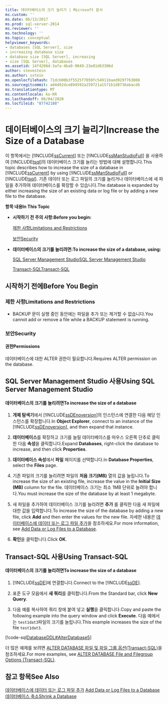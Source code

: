 ```yaml
---
title: 데이터베이스의 크기 늘리기 | Microsoft 문서
ms.custom: ''
ms.date: 06/13/2017
ms.prod: sql-server-2014
ms.reviewer: ''
ms.technology: ''
ms.topic: conceptual
helpviewer_keywords:
- databases [SQL Server], size
- increasing database size
- database size [SQL Server], increasing
- size [SQL Server], databases
ms.assetid: 14f4206d-3afa-4ba9-9849-23e81d63306d
author: stevestein
ms.author: sstein
ms.openlocfilehash: 71dcb00b3f5525f7059fc54911baed929f763008
ms.sourcegitcommit: ad4d92dce894592a259721a1571b1d8736abacdb
ms.translationtype: MT
ms.contentlocale: ko-KR
ms.lasthandoff: 08/04/2020
ms.locfileid: "87742188"
---
```

# <a name="increase-the-size-of-a-database"></a><span data-ttu-id="82335-102">데이터베이스의 크기 늘리기</span><span class="sxs-lookup"><span data-stu-id="82335-102">Increase the Size of a Database</span></span>
  <span data-ttu-id="82335-103">이 항목에서는 [!INCLUDE[ssCurrent](../../includes/sscurrent-md.md)] 또는 [!INCLUDE[ssManStudioFull](../../includes/ssmanstudiofull-md.md)] 을 사용하여 [!INCLUDE[tsql](../../includes/tsql-md.md)]의 데이터베이스 크기를 늘리는 방법에 대해 설명합니다.</span><span class="sxs-lookup"><span data-stu-id="82335-103">This topic describes how to increase the size of a database in [!INCLUDE[ssCurrent](../../includes/sscurrent-md.md)] by using [!INCLUDE[ssManStudioFull](../../includes/ssmanstudiofull-md.md)] or [!INCLUDE[tsql](../../includes/tsql-md.md)].</span></span> <span data-ttu-id="82335-104">기존 데이터 또는 로그 파일의 크기를 늘리거나 데이터베이스에 새 파일을 추가하여 데이터베이스를 확장할 수 있습니다.</span><span class="sxs-lookup"><span data-stu-id="82335-104">The database is expanded by either increasing the size of an existing data or log file or by adding a new file to the database.</span></span>  
  
 <span data-ttu-id="82335-105">**항목 내용**</span><span class="sxs-lookup"><span data-stu-id="82335-105">**In This Topic**</span></span>  
  
-   <span data-ttu-id="82335-106">**시작하기 전 주의 사항:**</span><span class="sxs-lookup"><span data-stu-id="82335-106">**Before you begin:**</span></span>  
  
     [<span data-ttu-id="82335-107">제한 사항</span><span class="sxs-lookup"><span data-stu-id="82335-107">Limitations and Restrictions</span></span>](#Restrictions)  
  
     [<span data-ttu-id="82335-108">보안</span><span class="sxs-lookup"><span data-stu-id="82335-108">Security</span></span>](#Security)  
  
-   <span data-ttu-id="82335-109">**데이터베이스의 크기를 늘리려면:**</span><span class="sxs-lookup"><span data-stu-id="82335-109">**To increase the size of a database, using:**</span></span>  
  
     [<span data-ttu-id="82335-110">SQL Server Management Studio</span><span class="sxs-lookup"><span data-stu-id="82335-110">SQL Server Management Studio</span></span>](#SSMSProcedure)  
  
     [<span data-ttu-id="82335-111">Transact-SQL</span><span class="sxs-lookup"><span data-stu-id="82335-111">Transact-SQL</span></span>](#TsqlProcedure)  
  
##  <a name="before-you-begin"></a><a name="BeforeYouBegin"></a> <span data-ttu-id="82335-112">시작하기 전에</span><span class="sxs-lookup"><span data-stu-id="82335-112">Before You Begin</span></span>  
  
###  <a name="limitations-and-restrictions"></a><a name="Restrictions"></a> <span data-ttu-id="82335-113">제한 사항</span><span class="sxs-lookup"><span data-stu-id="82335-113">Limitations and Restrictions</span></span>  
  
-   <span data-ttu-id="82335-114">BACKUP 문이 실행 중인 동안에는 파일을 추가 또는 제거할 수 없습니다.</span><span class="sxs-lookup"><span data-stu-id="82335-114">You cannot add or remove a file while a BACKUP statement is running.</span></span>  
  
###  <a name="security"></a><a name="Security"></a> <span data-ttu-id="82335-115">보안</span><span class="sxs-lookup"><span data-stu-id="82335-115">Security</span></span>  
  
####  <a name="permissions"></a><a name="Permissions"></a> <span data-ttu-id="82335-116">권한</span><span class="sxs-lookup"><span data-stu-id="82335-116">Permissions</span></span>  
 <span data-ttu-id="82335-117">데이터베이스에 대한 ALTER 권한이 필요합니다.</span><span class="sxs-lookup"><span data-stu-id="82335-117">Requires ALTER permission on the database.</span></span>  
  
##  <a name="using-sql-server-management-studio"></a><a name="SSMSProcedure"></a> <span data-ttu-id="82335-118">SQL Server Management Studio 사용</span><span class="sxs-lookup"><span data-stu-id="82335-118">Using SQL Server Management Studio</span></span>  
  
#### <a name="to-increase-the-size-of-a-database"></a><span data-ttu-id="82335-119">데이터베이스의 크기를 늘리려면</span><span class="sxs-lookup"><span data-stu-id="82335-119">To increase the size of a database</span></span>  
  
1.  <span data-ttu-id="82335-120">**개체 탐색기**에서 [!INCLUDE[ssDEnoversion](../../includes/ssdenoversion-md.md)]의 인스턴스에 연결한 다음 해당 인스턴스를 확장합니다.</span><span class="sxs-lookup"><span data-stu-id="82335-120">In **Object Explorer**, connect to an instance of the [!INCLUDE[ssDEnoversion](../../includes/ssdenoversion-md.md)], and then expand that instance.</span></span>  
  
2.  <span data-ttu-id="82335-121">**데이터베이스**를 확장하고 크기를 늘릴 데이터베이스를 마우스 오른쪽 단추로 클릭한 다음 **속성**을 클릭합니다.</span><span class="sxs-lookup"><span data-stu-id="82335-121">Expand **Databases**, right-click the database to increase, and then click **Properties**.</span></span>  
  
3.  <span data-ttu-id="82335-122">**데이터베이스 속성**에서 **파일** 페이지를 선택합니다.</span><span class="sxs-lookup"><span data-stu-id="82335-122">In **Database Properties**, select the **Files** page.</span></span>  
  
4.  <span data-ttu-id="82335-123">기존 파일의 크기를 늘리려면 파일의 **처음 크기(MB)** 열의 값을 늘립니다.</span><span class="sxs-lookup"><span data-stu-id="82335-123">To increase the size of an existing file, increase the value in the **Initial Size (MB)** column for the file.</span></span> <span data-ttu-id="82335-124">데이터베이스 크기는 최소 1MB 단위로 늘려야 합니다.</span><span class="sxs-lookup"><span data-stu-id="82335-124">You must increase the size of the database by at least 1 megabyte.</span></span>  
  
5.  <span data-ttu-id="82335-125">새 파일을 추가하여 데이터베이스 크기를 늘리려면 **추가** 를 클릭한 다음 새 파일에 대한 값을 입력합니다.</span><span class="sxs-lookup"><span data-stu-id="82335-125">To increase the size of the database by adding a new file, click **Add** and then enter the values for the new file.</span></span> <span data-ttu-id="82335-126">자세한 내용은 [데이터베이스에 데이터 또는 로그 파일 추가](add-data-or-log-files-to-a-database.md)을 참조하세요.</span><span class="sxs-lookup"><span data-stu-id="82335-126">For more information, see [Add Data or Log Files to a Database](add-data-or-log-files-to-a-database.md).</span></span>  
  
6.  <span data-ttu-id="82335-127">**확인**을 클릭합니다.</span><span class="sxs-lookup"><span data-stu-id="82335-127">Click **OK**.</span></span>  
  
##  <a name="using-transact-sql"></a><a name="TsqlProcedure"></a> <span data-ttu-id="82335-128">Transact-SQL 사용</span><span class="sxs-lookup"><span data-stu-id="82335-128">Using Transact-SQL</span></span>  
  
#### <a name="to-increase-the-size-of-a-database"></a><span data-ttu-id="82335-129">데이터베이스의 크기를 늘리려면</span><span class="sxs-lookup"><span data-stu-id="82335-129">To increase the size of a database</span></span>  
  
1.  <span data-ttu-id="82335-130">[!INCLUDE[ssDE](../../includes/ssde-md.md)]에 연결합니다.</span><span class="sxs-lookup"><span data-stu-id="82335-130">Connect to the [!INCLUDE[ssDE](../../includes/ssde-md.md)].</span></span>  
  
2.  <span data-ttu-id="82335-131">표준 도구 모음에서 **새 쿼리**를 클릭합니다.</span><span class="sxs-lookup"><span data-stu-id="82335-131">From the Standard bar, click **New Query**.</span></span>  
  
3.  <span data-ttu-id="82335-132">다음 예를 복사하여 쿼리 창에 붙여 넣고 **실행**을 클릭합니다.</span><span class="sxs-lookup"><span data-stu-id="82335-132">Copy and paste the following example into the query window and click **Execute**.</span></span> <span data-ttu-id="82335-133">다음 예에서는 `test1dat3`파일의 크기를 늘립니다.</span><span class="sxs-lookup"><span data-stu-id="82335-133">This example increases the size of the file `test1dat3`.</span></span>  
  
 [!code-sql[DatabaseDDL#AlterDatabase5](../../snippets/tsql/SQL14/tsql/databaseddl/transact-sql/alterdatabase.sql#alterdatabase5)]  
  
 <span data-ttu-id="82335-134">더 많은 예제를 보려면 [ALTER DATABASE 파일 및 파일 그룹 옵션&#40;Transact-SQL&#41;](/sql/t-sql/statements/alter-database-transact-sql-file-and-filegroup-options)을 참조하세요.</span><span class="sxs-lookup"><span data-stu-id="82335-134">For more examples, see [ALTER DATABASE File and Filegroup Options &#40;Transact-SQL&#41;](/sql/t-sql/statements/alter-database-transact-sql-file-and-filegroup-options).</span></span>  
  
## <a name="see-also"></a><span data-ttu-id="82335-135">참고 항목</span><span class="sxs-lookup"><span data-stu-id="82335-135">See Also</span></span>  
 <span data-ttu-id="82335-136">[데이터베이스에 데이터 또는 로그 파일 추가](add-data-or-log-files-to-a-database.md) </span><span class="sxs-lookup"><span data-stu-id="82335-136">[Add Data or Log Files to a Database](add-data-or-log-files-to-a-database.md) </span></span>  
 [<span data-ttu-id="82335-137">데이터베이스 축소</span><span class="sxs-lookup"><span data-stu-id="82335-137">Shrink a Database</span></span>](shrink-a-database.md)  
  
  
